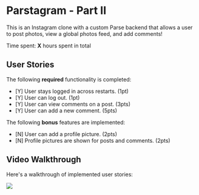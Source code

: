 # Parstagram - Part II

This is an Instagram clone with a custom Parse backend that allows a user to post photos, view a global photos feed, and add comments!

Time spent: **X** hours spent in total

## User Stories

The following **required** functionality is completed:

- [Y] User stays logged in across restarts. (1pt)
- [Y] User can log out. (1pt)
- [Y] User can view comments on a post. (3pts)
- [Y] User can add a new comment. (5pts)

The following **bonus** features are implemented:

- [N] User can add a profile picture. (2pts)
- [N] Profile pictures are shown for posts and comments. (2pts)

## Video Walkthrough

Here's a walkthrough of implemented user stories:

![](ParstagramP2g.gif)

